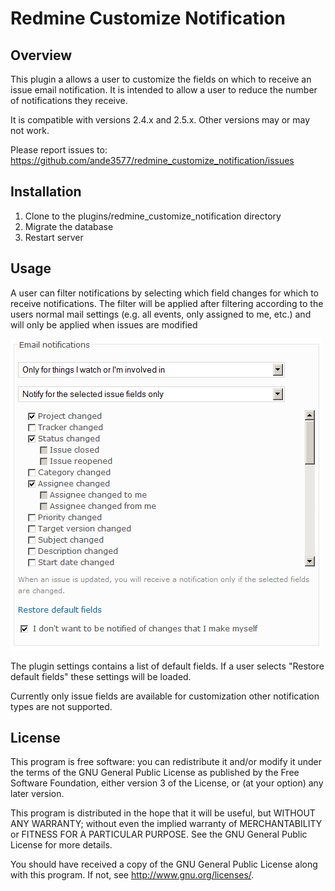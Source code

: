 # Redmine Customize Notification

## Overview

This plugin a allows a user to customize the fields on which to receive an issue
email notification.  It is intended to allow a user to reduce the number of
notifications they receive.

It is compatible with versions 2.4.x and 2.5.x.  Other versions may or may not work.

Please report issues to: 
  https://github.com/ande3577/redmine_customize_notification/issues

## Installation

1.  Clone to the plugins/redmine_customize_notification directory
1.  Migrate the database
1.  Restart server

## Usage

A user can filter notifications by selecting which field changes for which to 
receive notifications.  The filter will be applied after filtering according to 
the users normal mail settings (e.g. all events, only assigned to me, etc.) and 
will only be applied when issues are modified 

![account notification settings](assets/images/mail_settings.png "Notification settings in My Account")

The plugin settings contains a list of default fields.  If a user selects "Restore 
default fields" these settings will be loaded.

Currently only issue fields are available for customization other notification
types are not supported.

## License

This program is free software: you can redistribute it and/or modify 
it under the terms of the GNU General Public License as published by
the Free Software Foundation, either version 3 of the License, or
(at your option) any later version.

This program is distributed in the hope that it will be useful,
but WITHOUT ANY WARRANTY; without even the implied warranty of
MERCHANTABILITY or FITNESS FOR A PARTICULAR PURPOSE.  See the
GNU General Public License for more details.

You should have received a copy of the GNU General Public License
along with this program.  If not, see <http://www.gnu.org/licenses/>.
